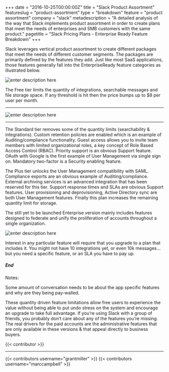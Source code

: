 +++
date = "2016-10-25T00:00:00Z"
title = "Slack Product Assortment"
featureslug = "product-assortment"
type = "breakdown"
feature = "product assortment"
company = "slack"
metadescription = "A detailed analysis of the way that Slack implements product assortment in order to create plans that meet the needs of enterprises and SMB customers with the same product."
pagetitle = "Slack Pricing Plans - Enterprise Ready Feature Breakdown"
+++

Slack leverages vertical product assortment to create different packages that meet the needs of different customer segments. The packages are primarily defined by the features they add. Just like most SaaS applications, those features generally fall into the EnterpriseReady feature categories as illustrated below.

![enter description here](https://i.imgur.com/OzAqY2r.png)

The Free tier limits the quantity of integrations, searchable messages and file storage space. If any threshold is hit then the price bumps up to $8 per user per month.

* * *

![enter description here](https://i.imgur.com/RHqhxQl.png)

* * *

The Standard tier removes some of the quantity limits (searchability & integrations). Custom retention policies are enabled which is an example of Auditing/compliance functionality. Guest access allows you to invite team members with limited organizational roles, a key concept of Role Based Access Control (RBAC). Priority support is an obvious Support feature. OAuth with Google is the first example of User Management via single sign on. Mandatory two-factor is a Security enabling feature.

The Plus tier unlocks the User Management compatibility with SAML. Compliance exports are an obvious example of Auditing/compliance. External archiving services is an advanced integration that has been reserved for this tier. Support response times and SLAs are obvious Support features. User provisioning and deprovisioning, Active Directory sync are both User Management features. Finally this plan increases the remaining quantity limit for storage.

The still yet to be launched Enterprise version mainly includes features designed to federate and unify the proliferation of accounts throughout a single organization.

![enter description here](https://i.imgur.com/ribzFaD.png)

Interest in any particular feature will require that you upgrade to a plan that includes it. You might not have 10 integrations yet, or even 10k messages… but you need a specific feature, or an SLA you have to pay up.

##### End

Notes:

Some amount of conversation needs to be about the app specific features and why are they being pay-walled.

These quantity driven feature limitations allow free users to experience the value without being able to put undo stress on the system and encourage an upgrade to take full advantage. If you’re using Slack with a group of friends, you probably don’t care about any of the features you’re missing. The real drivers for the paid accounts are the administrative features that are only available in these versions & that appeal directly to business buyers.

{{< contributor >}}

----
{{< contributors username="grantmiller" >}}
{{< contributors username="marccampbell" >}}
